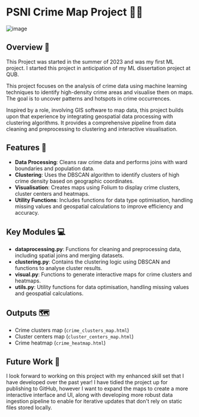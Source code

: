# PSNI Crime Map Project 👮‍♂️

![image](https://github.com/user-attachments/assets/d4cdf87a-4cb3-4096-b0ec-b591604e8c09)


## Overview 📖
This Project was started in the summer of 2023 and was my first ML project. I started this project in anticipation of my ML dissertation project at QUB. 

This project focuses on the analysis of crime data using machine learning techniques to identify high-density crime areas and visualise them on maps. The goal is to uncover patterns and hotspots in crime occurrences.

Inspired by a role, involving GIS software to map data, this project builds upon that experience by integrating geospatial data processing with clustering algorithms. It provides a comprehensive pipeline from data cleaning and preprocessing to clustering and interactive visualisation.

## Features 🔧

- **Data Processing**: Cleans raw crime data and performs joins with ward boundaries and population data.
- **Clustering**: Uses the DBSCAN algorithm to identify clusters of high crime density based on geographic coordinates.
- **Visualisation**: Creates maps using Folium to display crime clusters, cluster centers and heatmaps.
- **Utility Functions**: Includes functions for data type optimisation, handling missing values and geospatial calculations to improve efficiency and accuracy.

## Key Modules 💻

- **dataprocessing.py**: Functions for cleaning and preprocessing data, including spatial joins and merging datasets.
- **clustering.py**: Contains the clustering logic using DBSCAN and functions to analyse cluster results.
- **visual.py**: Functions to generate interactive maps for crime clusters and heatmaps.
- **utils.py**: Utility functions for data optimisation, handling missing values and geospatial calculations.

## Outputs 🗺️

  - Crime clusters map (`crime_clusters_map.html`)
  - Cluster centers map (`cluster_centers_map.html`)
  - Crime heatmap (`crime_heatmap.html`)

## Future Work 🤔

I look forward to working on this project with my enhanced skill set that I have developed over the past year! I have tidied the project up for publishing to GitHub, however I want to expand the maps to create a more interactive interface and UI, along with developing more robust data ingestion pipeline to enable for iterative updates that don't rely on static files stored locally.  
